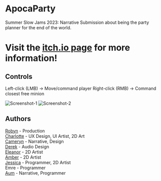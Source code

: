 # ApocaParty
Summer Slow Jams 2023: Narrative Submission about being the party planner for the end of the world.

# Visit the [itch.io page](https://ayperosia.itch.io/apocaparty) for more information!

## Controls
Left-click (LMB) -> Move/command player
Right-click (RMB) -> Command closest free minion

![Screenshot-1](https://github.com/EmreDogann/ApocaParty/assets/48212096/bc983db7-c7f2-47e3-98aa-5927f531c843)
![Screenshot-2](https://github.com/EmreDogann/ApocaParty/assets/48212096/ce3ea1cc-b884-412e-8cd9-0e37a182100d) 

## Authors
[Robyn](https://www.linkedin.com/in/robyn-crawford-a5092b230/) - Production  
[Charlotte](https://www.linkedin.com/in/charlisan) - UX Design, UI Artist, 2D Art  
[Cameryn](https://www.linkedin.com/in/cameryn-tuliao/) - Narrative, Design  
[Derek](https://www.linkedin.com/in/derek-paton174/) - Audio Design  
[Eleanor](https://www.linkedin.com/in/caesarinohs/) - 2D Artist  
[Amber](https://www.linkedin.com/in/highlandtaurus/) - 2D Artist  
[Jessica](https://404-personnotfound.itch.io/) - Programmer, 2D Artist  
Emre - Programmer  
[Aum](https://github.com/AumPatel2208) - Narrative, Programmer 
